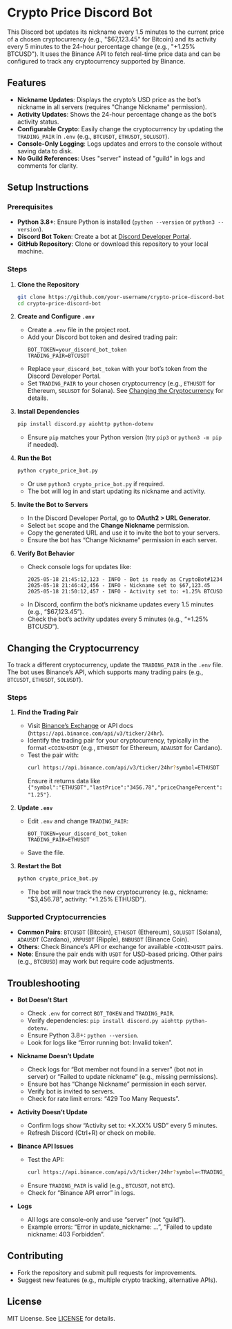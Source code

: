 # Crypto Price Discord Bot

This Discord bot updates its nickname every 1.5 minutes to the current price of a chosen cryptocurrency (e.g., "$67,123.45" for Bitcoin) and its activity every 5 minutes to the 24-hour percentage change (e.g., "+1.25% BTCUSD"). It uses the Binance API to fetch real-time price data and can be configured to track any cryptocurrency supported by Binance.

## Features
- **Nickname Updates**: Displays the crypto’s USD price as the bot’s nickname in all servers (requires "Change Nickname" permission).
- **Activity Updates**: Shows the 24-hour percentage change as the bot’s activity status.
- **Configurable Crypto**: Easily change the cryptocurrency by updating the `TRADING_PAIR` in `.env` (e.g., `BTCUSDT`, `ETHUSDT`, `SOLUSDT`).
- **Console-Only Logging**: Logs updates and errors to the console without saving data to disk.
- **No Guild References**: Uses "server" instead of "guild" in logs and comments for clarity.

## Setup Instructions

### Prerequisites
- **Python 3.8+**: Ensure Python is installed (`python --version` or `python3 --version`).
- **Discord Bot Token**: Create a bot at [Discord Developer Portal](https://discord.com/developers/applications).
- **GitHub Repository**: Clone or download this repository to your local machine.

### Steps
1. **Clone the Repository**
   ```bash
   git clone https://github.com/your-username/crypto-price-discord-bot.git
   cd crypto-price-discord-bot
   ```

2. **Create and Configure `.env`**
   - Create a `.env` file in the project root.
   - Add your Discord bot token and desired trading pair:
     ```env
     BOT_TOKEN=your_discord_bot_token
     TRADING_PAIR=BTCUSDT
     ```
   - Replace `your_discord_bot_token` with your bot’s token from the Discord Developer Portal.
   - Set `TRADING_PAIR` to your chosen cryptocurrency (e.g., `ETHUSDT` for Ethereum, `SOLUSDT` for Solana). See [Changing the Cryptocurrency](#changing-the-cryptocurrency) for details.

3. **Install Dependencies**
   ```bash
   pip install discord.py aiohttp python-dotenv
   ```
   - Ensure `pip` matches your Python version (try `pip3` or `python3 -m pip` if needed).

4. **Run the Bot**
   ```bash
   python crypto_price_bot.py
   ```
   - Or use `python3 crypto_price_bot.py` if required.
   - The bot will log in and start updating its nickname and activity.

5. **Invite the Bot to Servers**
   - In the Discord Developer Portal, go to **OAuth2 > URL Generator**.
   - Select `bot` scope and the **Change Nickname** permission.
   - Copy the generated URL and use it to invite the bot to your servers.
   - Ensure the bot has “Change Nickname” permission in each server.

6. **Verify Bot Behavior**
   - Check console logs for updates like:
     ```
     2025-05-18 21:45:12,123 - INFO - Bot is ready as CryptoBot#1234
     2025-05-18 21:46:42,456 - INFO - Nickname set to $67,123.45
     2025-05-18 21:50:12,457 - INFO - Activity set to: +1.25% BTCUSD
     ```
   - In Discord, confirm the bot’s nickname updates every 1.5 minutes (e.g., “$67,123.45”).
   - Check the bot’s activity updates every 5 minutes (e.g., “+1.25% BTCUSD”).

## Changing the Cryptocurrency

To track a different cryptocurrency, update the `TRADING_PAIR` in the `.env` file. The bot uses Binance’s API, which supports many trading pairs (e.g., `BTCUSDT`, `ETHUSDT`, `SOLUSDT`).

### Steps
1. **Find the Trading Pair**
   - Visit [Binance’s Exchange](https://www.binance.com/en/trade) or API docs (`https://api.binance.com/api/v3/ticker/24hr`).
   - Identify the trading pair for your cryptocurrency, typically in the format `<COIN>USDT` (e.g., `ETHUSDT` for Ethereum, `ADAUSDT` for Cardano).
   - Test the pair with:
     ```bash
     curl https://api.binance.com/api/v3/ticker/24hr?symbol=ETHUSDT
     ```
     Ensure it returns data like `{"symbol":"ETHUSDT","lastPrice":"3456.78","priceChangePercent":"1.25"}`.

2. **Update `.env`**
   - Edit `.env` and change `TRADING_PAIR`:
     ```env
     BOT_TOKEN=your_discord_bot_token
     TRADING_PAIR=ETHUSDT
     ```
   - Save the file.

3. **Restart the Bot**
   ```bash
   python crypto_price_bot.py
   ```
   - The bot will now track the new cryptocurrency (e.g., nickname: “$3,456.78”, activity: “+1.25% ETHUSD”).

### Supported Cryptocurrencies
- **Common Pairs**: `BTCUSDT` (Bitcoin), `ETHUSDT` (Ethereum), `SOLUSDT` (Solana), `ADAUSDT` (Cardano), `XRPUSDT` (Ripple), `BNBUSDT` (Binance Coin).
- **Others**: Check Binance’s API or exchange for available `<COIN>USDT` pairs.
- **Note**: Ensure the pair ends with `USDT` for USD-based pricing. Other pairs (e.g., `BTCBUSD`) may work but require code adjustments.

## Troubleshooting
- **Bot Doesn’t Start**
  - Check `.env` for correct `BOT_TOKEN` and `TRADING_PAIR`.
  - Verify dependencies: `pip install discord.py aiohttp python-dotenv`.
  - Ensure Python 3.8+: `python --version`.
  - Look for logs like “Error running bot: Invalid token”.

- **Nickname Doesn’t Update**
  - Check logs for “Bot member not found in a server” (bot not in server) or “Failed to update nickname” (e.g., missing permissions).
  - Ensure bot has “Change Nickname” permission in each server.
  - Verify bot is invited to servers.
  - Check for rate limit errors: “429 Too Many Requests”.

- **Activity Doesn’t Update**
  - Confirm logs show “Activity set to: +X.XX% <COIN>USD” every 5 minutes.
  - Refresh Discord (Ctrl+R) or check on mobile.

- **Binance API Issues**
  - Test the API:
    ```bash
    curl https://api.binance.com/api/v3/ticker/24hr?symbol=<TRADING_PAIR>
    ```
  - Ensure `TRADING_PAIR` is valid (e.g., `BTCUSDT`, not `BTC`).
  - Check for “Binance API error” in logs.

- **Logs**
  - All logs are console-only and use “server” (not “guild”).
  - Example errors: “Error in update_nickname: ...”, “Failed to update nickname: 403 Forbidden”.

## Contributing
- Fork the repository and submit pull requests for improvements.
- Suggest new features (e.g., multiple crypto tracking, alternative APIs).

## License
MIT License. See [LICENSE](LICENSE) for details.
